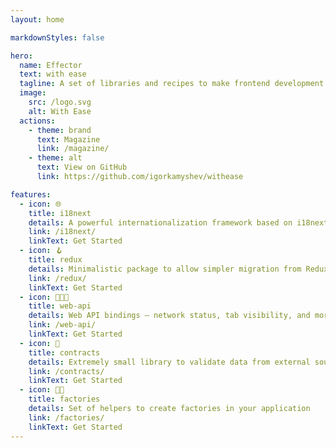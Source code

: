 ```yaml
---
layout: home

markdownStyles: false

hero:
  name: Effector
  text: with ease
  tagline: A set of libraries and recipes to make frontend development easier thanks to Effector
  image:
    src: /logo.svg
    alt: With Ease
  actions:
    - theme: brand
      text: Magazine
      link: /magazine/
    - theme: alt
      text: View on GitHub
      link: https://github.com/igorkamyshev/withease

features:
  - icon: 🌐
    title: i18next
    details: A powerful internationalization framework based on i18next
    link: /i18next/
    linkText: Get Started
  - icon: 🪝
    title: redux
    details: Minimalistic package to allow simpler migration from Redux to Effector
    link: /redux/
    linkText: Get Started
  - icon: 👩🏽‍💻
    title: web-api
    details: Web API bindings — network status, tab visibility, and more
    link: /web-api/
    linkText: Get Started
  - icon: 📄
    title: contracts
    details: Extremely small library to validate data from external sources
    link: /contracts/
    linkText: Get Started
  - icon: 👩‍🏭
    title: factories
    details: Set of helpers to create factories in your application
    link: /factories/
    linkText: Get Started
---
```


<script setup>
  import VPHero from 'vitepress/dist/client/theme-default/components/VPHero.vue'
  import VPFeatures from 'vitepress/dist/client/theme-default/components/VPFeatures.vue'

  import { ecosystem } from './ecosystem.ts'

  const actions = [
    {
      theme: 'alt',
      text: 'Principles',
      link: '/statements/ecosystem/'
    },
  ]
</script>

<VPHero
  name="Effector's"
  text="ecosystem"
  tagline="Apart from With Ease, there are other libs that can help you to build an app with Effector. There is a list of the most stable and useful ones."
  :actions="actions"
/>
<VPFeatures :features="ecosystem" />
